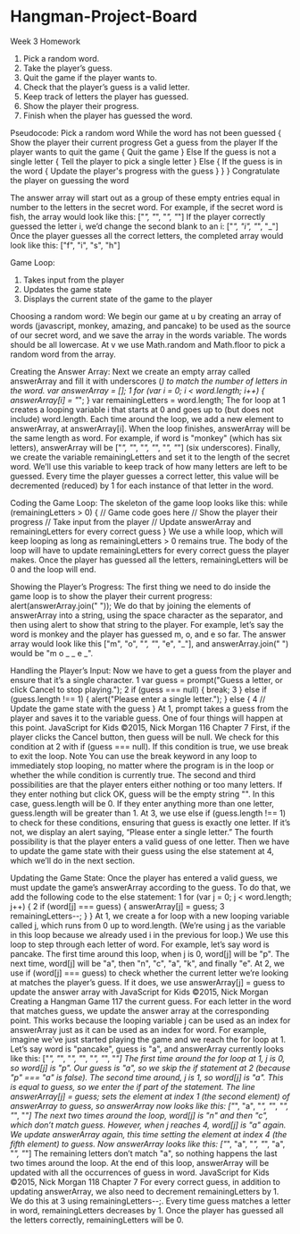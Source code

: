 # Hangman-Project-Board
Week 3 Homework
1. Pick a random word.
2. Take the player’s guess.
3. Quit the game if the player wants to.
4. Check that the player’s guess is a valid letter.
5. Keep track of letters the player has guessed.
6. Show the player their progress.
7. Finish when the player has guessed the word.

Pseudocode:
Pick a random word
While the word has not been guessed {
 Show the player their current progress
 Get a guess from the player
 If the player wants to quit the game {
 Quit the game
 }
 Else If the guess is not a single letter {
 Tell the player to pick a single letter
 }
 Else {
 If the guess is in the word {
 Update the player's progress with the guess
 }
 }
}
Congratulate the player on guessing the word

The answer array will start out as a group of these empty
entries equal in number to the letters in the secret word. For
example, if the secret word is fish, the array would look like this:
["_", "_", "_", "_"]
If the player correctly guessed the letter i, we’d change the second blank to an i:
["_", "i", "_", "_"]
Once the player guesses all the correct letters, the completed
array would look like this:
["f", "i", "s", "h"]

Game Loop:
1. Takes input from the player
2. Updates the game state
3. Displays the current state of the game to the player

Choosing a random word:
We begin our game at u by creating an array of words
(javascript, monkey, amazing, and pancake) to be used as the
source of our secret word, and we save the array in the words
variable. The words should be all lowercase. At v we use
Math.random and Math.floor to pick a random word from the array.

Creating the Answer Array:
Next we create an empty array called answerArray and fill it with
underscores (_) to match the number of letters in the word.
var answerArray = [];
1 for (var i = 0; i < word.length; i++) {
 answerArray[i] = "_";
}
var remainingLetters = word.length;
The for loop at 1 creates a looping variable i that starts at 0
and goes up to (but does not include) word.length. Each time around
the loop, we add a new element to answerArray, at answerArray[i].
When the loop finishes, answerArray will be the same length as word.
For example, if word is "monkey" (which has six letters), answerArray
will be ["_", "_", "_", "_", "_", "_"] (six underscores).
Finally, we create the variable remainingLetters and set it to
the length of the secret word. We’ll use this variable to keep track
of how many letters are left to be guessed. Every time the player
guesses a correct letter, this value will be decremented (reduced)
by 1 for each instance of that letter in the word.

Coding the Game Loop:
The skeleton of the game loop looks like this:
while (remainingLetters > 0) {
 // Game code goes here
 // Show the player their progress
 // Take input from the player
 // Update answerArray and remainingLetters for every correct guess
}
We use a while loop, which
will keep looping as long as
remainingLetters > 0 remains true.
The body of the loop will have
to update remainingLetters for every
correct guess the player makes. Once
the player has guessed all the letters,
remainingLetters will be 0 and the loop
will end.

Showing the Player’s Progress:
The first thing we need to do inside the game loop is to show the
player their current progress:
alert(answerArray.join(" "));
We do that by joining the elements of answerArray into a string,
using the space character as the separator, and then using alert
to show that string to the player. For example, let’s say the word
is monkey and the player has guessed m, o, and e so far. The
answer array would look like this ["m", "o", "_", "_", "e", "_"],
and answerArray.join(" ") would be "m o _ _ e _".

Handling the Player’s Input:
Now we have to get a guess from the player and ensure that it’s a
single character.
1 var guess = prompt("Guess a letter, or click Cancel to stop playing.");
2 if (guess === null) {
 break;
3 } else if (guess.length !== 1) {
 alert("Please enter a single letter.");
} else {
4 // Update the game state with the guess
}
At 1, prompt takes a guess from the player and saves it to the
variable guess. One of four things will happen at this point.
JavaScript for Kids
©2015, Nick Morgan 
116 Chapter 7
First, if the player clicks the Cancel button, then guess will be
null. We check for this condition at 2 with if (guess === null). If
this condition is true, we use break to exit the loop.
Note You can use the break keyword in any loop to immediately stop looping, no matter where the program is in the loop or whether the while
condition is currently true.
The second and third possibilities are that the player enters
either nothing or too many letters. If they enter nothing but click
OK, guess will be the empty string "". In this case, guess.length
will be 0. If they enter anything more than one letter, guess.length
will be greater than 1.
At 3, we use else if (guess.length !== 1) to check for these
conditions, ensuring that guess is exactly one letter. If it’s not,
we display an alert saying, “Please enter a single letter.”
The fourth possibility is that the player enters a valid guess of
one letter. Then we have to update the game state with their guess
using the else statement at 4, which we’ll do in the next section.

Updating the Game State:
Once the player has entered a valid guess, we must update the
game’s answerArray according to the guess. To do that, we add the
following code to the else statement:
1 for (var j = 0; j < word.length; j++) {
2 if (word[j] === guess) {
 answerArray[j] = guess;
3 remainingLetters--;
 }
}
At 1, we create a for loop with a new looping variable called j,
which runs from 0 up to word.length. (We’re using j as the variable
in this loop because we already used i in the previous for loop.) We
use this loop to step through each letter of word. For example, let’s
say word is pancake. The first time around this loop, when j is 0,
word[j] will be "p". The next time, word[j] will be "a", then "n", "c",
"a", "k", and finally "e".
At 2, we use if (word[j] === guess) to check whether the current letter we’re looking at matches the player’s guess. If it does,
we use answerArray[j] = guess to update the answer array with
JavaScript for Kids
©2015, Nick Morgan 
Creating a Hangman Game 117
the current guess. For each letter in the word that matches guess,
we update the answer array at the corresponding point. This
works because the looping variable j can be used as an index for
answerArray just as it can be used as an index for word.
For example, imagine we’ve just started playing the game and
we reach the for loop at 1. Let’s say word is "pancake", guess is "a",
and answerArray currently looks like this:
["_", "_", "_", "_", "_", "_", "_"]
The first time around the for loop at 1, j is 0, so word[j]
is "p". Our guess is "a", so we skip the if statement at 2 (because
"p" === "a" is false). The second time around, j is 1, so word[j]
is "a". This is equal to guess, so we enter the if part of the statement. The line answerArray[j] = guess; sets the element at index
1 (the second element) of answerArray to guess, so answerArray now
looks like this:
["_", "a", "_", "_", "_", "_", "_"]
The next two times around the loop, word[j] is "n" and then
"c", which don’t match guess. However, when j reaches 4, word[j]
is "a" again. We update answerArray again, this time setting the
element at index 4 (the fifth element) to guess. Now answerArray
looks like this:
["_", "a", "_", "_", "a", "_", "_"]
The remaining letters don’t match "a", so nothing happens the
last two times around the loop. At the end of this loop, answerArray
will be updated with all the occurrences of guess in word.
JavaScript for Kids
©2015, Nick Morgan 
118 Chapter 7
For every correct guess, in addition to updating answerArray,
we also need to decrement remainingLetters by 1. We do this at 3
using remainingLetters--;. Every time guess matches a letter in word,
remainingLetters decreases by 1. Once the player has guessed all the
letters correctly, remainingLetters will be 0.
